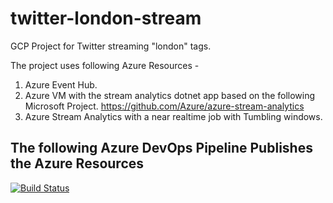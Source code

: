 # twitter-london-stream
GCP Project for Twitter streaming "london" tags.

The project uses following Azure Resources -
1. Azure Event Hub. 
2. Azure VM with the stream analytics dotnet app based on the following Microsoft Project. https://github.com/Azure/azure-stream-analytics
3. Azure Stream Analytics with a near realtime job with Tumbling windows.


## The following Azure DevOps Pipeline Publishes the Azure Resources 
[![Build Status](https://dev.azure.com/vbrgtogether/Tweet%20Stream/_apis/build/status/VarunBhandary.twitter-london-stream?branchName=refs%2Fpull%2F2%2Fmerge)](https://dev.azure.com/vbrgtogether/Tweet%20Stream/_build/latest?definitionId=1&branchName=refs%2Fpull%2F2%2Fmerge)

